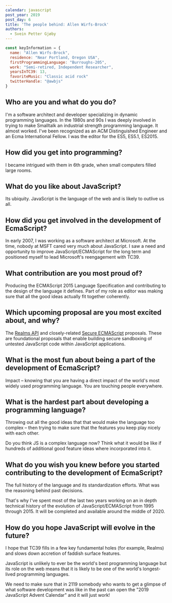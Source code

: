```yaml
---
calendar: javascript
post_year: 2019
post_day: 6
title: 'The people behind: Allen Wirfs-Brock'
authors:
  - Svein Petter Gjøby
---
```

```js
const keyInformation = {
  name: "Allen Wirfs-Brock",
  residence: "Near Portland, Oregon USA", 
  firstProgrammingLanguage: "Burroughs-205", 
  work: "Semi-retired, Independent Researcher", 
  yearsInTC39: 13, 
  favoriteMusic: "Classic acid rock"
  twitterHandle: "@awbjs"
}

```

## Who are you and what do you do? 

I'm a software architect and developer specializing in dynamic programming languages. In the 1980s and 90s I was deeply involved in trying to make Smalltalk an industrial strength programming language.  It almost worked. I've been recognized as an ACM Distinguished Engineer and an Ecma International Fellow. I was the editor for the ES5, ES5.1, ES2015.

## How did you get into programming? 

I became intrigued with them in 6th grade, when small computers filled large rooms.

## What do you like about JavaScript?

Its ubiquity.  JavaScript is the language of the web and is likely to outlive us all.

## How did you get involved in the development of EcmaScript?

In early 2007, I was working as a software architect at Microsoft. At the time,
nobody at MSFT cared very much about JavaScript.  I saw a need and opportunity
to improve  JavaScript/ECMAScript for the long term and positioned myself to
lead Microsoft's reengagement with TC39. 

## What contribution are you most proud of?

Producing the ECMAScript 2015 Language Specification and contributing to the
design of the language it defines. Part of my role as editor was making sure
that all the good ideas actually fit together coherently.

## Which upcoming proposal are you most excited about, and why?

The [Realms API](https://github.com/tc39/proposal-realms) and closely-related
[Secure ECMAScript](https://github.com/tc39/proposal-ses) proposals.
These are foundational proposals that enable building secure sandboxing
of untested JavaScript code within JavaScript applications. 

## What is the most fun about being a part of the development of EcmaScript?

Impact – knowing that you are having a direct impact of the world's most
widely used programming language. You are touching people everywhere.

## What is the hardest part about developing a programming language?

Throwing out all the good ideas that that would make the language too
complex – then trying to make sure that the features you keep play
nicely with each other.

Do you think JS is a complex language now? Think what it would be like if
hundreds of additional good feature ideas where incorporated into it.

## What do you wish you knew before you started contributing to the development of EcmaScript?

The full history of the language and its standardization efforts. What was the
reasoning behind past decisions.

That's why I've spent most of the last two years working on an in depth
technical history of the evolution of JavaScript/ECMAScript from 1995
through 2015. It will be completed and available around the middle of 2020.

## How do you hope JavaScript will evolve in the future?

I  hope that TC39 fills in a few key fundamental holes (for example, Realms)
and slows down  accretion of faddish surface features. 

JavaScript is unlikely to ever be the world's best programming language but
its role on the web means that it is likely to be one of the world's
longest-lived programming languages.

We need to make sure that in 2119 somebody who wants to get a glimpse of what
software development was like in the past can open the
"2019 JavaScript Advent Calendar" and it will just work!
